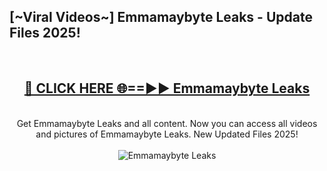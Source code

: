 <h2>[~Viral Videos~] Emmamaybyte Leaks - Update Files 2025!</h2>
<br>
<div align="center">
<h2><a href="https://betterlinks.top/A2PfLJ" rel="nofollow">🔴 CLICK HERE 🌐==►► Emmamaybyte Leaks</a></h2>
<br>
Get Emmamaybyte Leaks and all content. Now you can access all videos and pictures of Emmamaybyte Leaks. New Updated Files 2025!
<br>
<br>
<a href="https://betterlinks.top/A2PfLJ" rel="nofollow" data-target="animated-image.originalLink"><img src="https://i.ibb.co.com/WyWwxjT/player-gif2.gif" alt="Emmamaybyte Leaks" style="max-width: 100%; display: inline-block;" data-target="animated-image.originalImage"></a>
</div>
<br>
